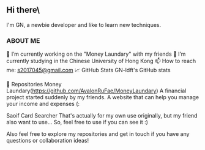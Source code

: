 ## Hi there\\
I'm GN, a newbie developer and like to learn new techniques. 

### ABOUT ME
🔭 I’m currently working on the "Money Laundary" with my friends 
🌱 I’m currently studying in the Chinese University of Hong Kong
📫 How to reach me: s2017045@gmail.com
📈 GitHub Stats
GN-ldft's GitHub stats

📂 Repositories
Money Laundary(https://github.com/AvalonRuFae/MoneyLaundary)
A financial project started suddenly by my friends. 
A website that can help you manage your income and expenses (:

Saoif Card Searcher
That's actually for my own use originally, but my friend also want to use...
So, feel free to use if you can see it :)

Also feel free to explore my repositories and get in touch if you have any questions or collaboration ideas!

<!--
**GN-ldft/GN-ldft** is a ✨ _special_ ✨ repository because its `README.md` (this file) appears on your GitHub profile.

Here are some ideas to get you started:

- 🔭 I’m currently working on ...
- 🌱 I’m currently learning ...
- 👯 I’m looking to collaborate on ...
- 🤔 I’m looking for help with ...
- 💬 Ask me about ...
- 📫 How to reach me: ...
- 😄 Pronouns: ...
- ⚡ Fun fact: ...
-->
